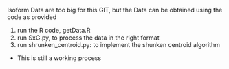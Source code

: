 Isoform Data are too big for this GIT, but the Data can be obtained using the code as provided

1) run the R code, getData.R
2) run SxG.py, to process the data in the right format
3) run shrunken_centroid.py: to implement the shunken centroid algorithm
  - This is still a working process


